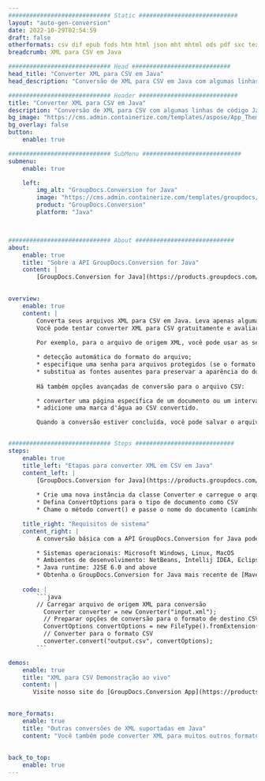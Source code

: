 ```yaml
---
############################# Static ############################
layout: "auto-gen-conversion"
date: 2022-10-29T02:54:59
draft: false
otherformats: csv dif epub fods htm html json mht mhtml ods pdf sxc tex tsv xlam xls xlsb xlsm xlsx xlt xltm xltx xml xps
breadcrumb: XML para CSV em Java

############################# Head ############################
head_title: "Converter XML para CSV em Java"
head_description: "Conversão de XML para CSV em Java com algumas linhas de código. Converta mais de 160 formatos de arquivo usando a API de conversão de documentos do GroupDocs para Java"

############################# Header ############################
title: "Converter XML para CSV em Java"
description: "Conversão de XML para CSV com algumas linhas de código Java"
bg_image: "https://cms.admin.containerize.com/templates/aspose/App_Themes/V3/images/bg/header1.png"
bg_overlay: false
button:
    enable: true

############################# SubMenu ############################
submenu:
    enable: true

    left:
        img_alt: "GroupDocs.Conversion for Java"
        image: "https://cms.admin.containerize.com/templates/groupdocs/images/product-logos/90x90-noborder/groupdocs-conversion-java.png"
        product: "GroupDocs.Conversion"
        platform: "Java"



############################# About ############################
about:
    enable: true
    title: "Sobre a API GroupDocs.Conversion for Java"
    content: |
        [GroupDocs.Conversion for Java](https://products.groupdocs.com/conversion/java/) é uma API avançada de conversão de formato de arquivo para conversão entre formatos populares de imagem e documento, como Microsoft Office, OpenDocument, PDF, HTML, e-mail, CAD. e muito mais com apenas algumas linhas de código. A API nativa detecta automaticamente os formatos dos documentos originais e oferece muitas opções para personalizar os documentos convertidos. Juntamente com a função de extrair informações de um documento, ele também suporta o armazenamento em cache dos resultados da conversão para o disco local por padrão. No entanto, qualquer tipo de armazenamento em cache pode ser suportado pela implementação das interfaces apropriadas - Amazon S3, Dropbox, Google Drive, Windows Azure, Reddis ou quaisquer outras.
    

overview:
    enable: true
    content: |
        Converta seus arquivos XML para CSV em Java. Leva apenas algumas linhas de código Java em qualquer plataforma de sua escolha, como Windows, Linux, macOS.
        Você pode tentar converter XML para CSV gratuitamente e avaliar a qualidade dos resultados da conversão. Junto com scripts de conversão de arquivo simples, você pode tentar opções mais sofisticadas para carregar o arquivo de origem XML e armazenar a saída CSV. 
        
        Por exemplo, para o arquivo de origem XML, você pode usar as seguintes opções de carregamento:

        * detecção automática do formato do arquivo;
        * especifique uma senha para arquivos protegidos (se o formato de arquivo for compatível);
        * substitua as fontes ausentes para preservar a aparência do documento.
        
        Há também opções avançadas de conversão para o arquivo CSV:

        * converter uma página específica de um documento ou um intervalo de páginas;
        * adicione uma marca d'água ao CSV convertido.

        Quando a conversão estiver concluída, você pode salvar o arquivo CSV no caminho do arquivo local ou em qualquer armazenamento de terceiros, como FTP, Amazon S3, Google Drive, Dropbox etc. Observe - para converter XML para CSV, você não precisa instalar nenhum software adicional, como MS Office, Open Office, Adobe Acrobat Reader etc.


############################# Steps ############################
steps:
    enable: true
    title_left: "Etapas para converter XML em CSV em Java"
    content_left: |
        [GroupDocs.Conversion for Java](https://products.groupdocs.com/conversion/java/) permite que os desenvolvedores convertam facilmente o arquivo XML para CSV com algumas linhas de código.
        
        * Crie uma nova instância da classe Converter e carregue o arquivo XML com o caminho completo
        * Defina ConvertOptions para o tipo de documento como CSV
        * Chame o método convert() e passe o nome do documento (caminho completo) e formato (CSV) como parâmetro

    title_right: "Requisitos de sistema"
    content_right: |
        A conversão básica com a API GroupDocs.Conversion for Java pode ser feita com apenas algumas linhas de código. Nossas APIs são suportadas em todas as principais plataformas e sistemas operacionais. Antes de executar o código abaixo, certifique-se de ter os seguintes pré-requisitos instalados em seu sistema.

        * Sistemas operacionais: Microsoft Windows, Linux, MacOS
        * Ambientes de desenvolvimento: NetBeans, Intellij IDEA, Eclipse, etc.
        * Java runtime: J2SE 6.0 and above
        * Obtenha o GroupDocs.Conversion for Java mais recente de [Maven](https://repository.groupdocs.com/webapp/#/artifacts/browse/tree/General/repo/com/groupdocs/groupdocs-conversion)
         
    code: |
        ```java    
        // Carregar arquivo de origem XML para conversão
          Converter converter = new Converter("input.xml");
          // Preparar opções de conversão para o formato de destino CSV
          ConvertOptions convertOptions = new FileType().fromExtension("csv").getConvertOptions();
          // Converter para o formato CSV
          converter.convert("output.csv", convertOptions);
        ```

demos:
    enable: true
    title: "XML para CSV Demonstração ao vivo"
    content: |
       Visite nosso site do [GroupDocs.Conversion App](https://products.groupdocs.app/conversion/family) e experimente a conversão de XML para CSV agora. A demonstração gratuita tem os seguintes benefícios
          

more_formats:
    enable: true
    title: "Outras conversões de XML suportadas em Java"
    content: "Você também pode converter XML para muitos outros formatos de arquivo. Por favor, veja a lista abaixo."
       
       
back_to_top:
    enable: true
---
```

